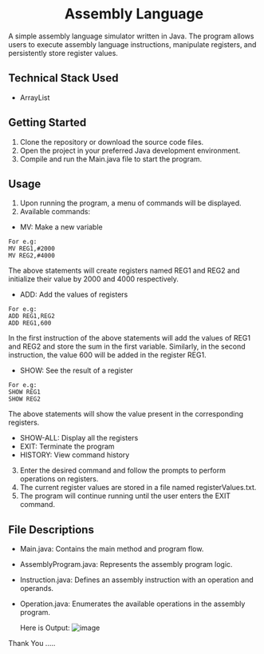 <h1 align = "center"> Assembly Language </h1>


A simple assembly language simulator written in Java. The program allows users to execute assembly language instructions, manipulate registers, and persistently store register values.

## Technical Stack Used
- ArrayList

## Getting Started
1. Clone the repository or download the source code files.
2. Open the project in your preferred Java development environment.
3. Compile and run the Main.java file to start the program.

## Usage
1. Upon running the program, a menu of commands will be displayed.
2. Available commands:
- MV: Make a new variable
 ```
 For e.g:
MV REG1,#2000
MV REG2,#4000
 ```
 The above statements will create registers named REG1 and REG2 and initialize their value by 2000 and 4000 respectively.
- ADD: Add the values of registers
```
For e.g:
ADD REG1,REG2
ADD REG1,600
```
In the first instruction of the above statements will add the values of REG1 and REG2 and store the sum in the first variable.
Similarly, in the second instruction, the value 600 will be added in the register REG1.
- SHOW: See the result of a register
```
For e.g:
SHOW REG1
SHOW REG2
```
The above statements will show the value present in the corresponding registers.
- SHOW-ALL: Display all the registers
- EXIT: Terminate the program
- HISTORY: View command history

3. Enter the desired command and follow the prompts to perform operations on registers.
4. The current register values are stored in a file named registerValues.txt.
5. The program will continue running until the user enters the EXIT  command.

## File Descriptions
- Main.java: Contains the main method and program flow.
- AssemblyProgram.java: Represents the assembly program logic.
- Instruction.java: Defines an assembly instruction with an operation and operands.
- Operation.java: Enumerates the available operations in the assembly program.

  Here is Output:
![image](https://github.com/poojagurnule/Assembly-Language-Assigment/assets/102051371/37956ceb-a7bf-41db-afc9-4327abea5521)

Thank You .....



